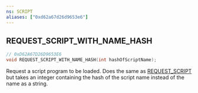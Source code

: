 ```yaml
---
ns: SCRIPT
aliases: ["0xd62a67d26d9653e6"]
---
```

## REQUEST_SCRIPT_WITH_NAME_HASH

```c
// 0xD62A67D26D9653E6
void REQUEST_SCRIPT_WITH_NAME_HASH(int hashOfScriptName);
```

Request a script program to be loaded. Does the same as [REQUEST_SCRIPT](#_0x6EB5F71AA68F2E8E) but takes an integer containing the hash of the script name instead of the name as a string.

